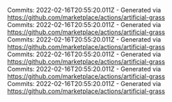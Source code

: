 Commits: 2022-02-16T20:55:20.011Z - Generated via https://github.com/marketplace/actions/artificial-grass
<br>
Commits: 2022-02-16T20:55:20.011Z - Generated via https://github.com/marketplace/actions/artificial-grass
<br>
Commits: 2022-02-16T20:55:20.011Z - Generated via https://github.com/marketplace/actions/artificial-grass
<br>
Commits: 2022-02-16T20:55:20.011Z - Generated via https://github.com/marketplace/actions/artificial-grass
<br>
Commits: 2022-02-16T20:55:20.011Z - Generated via https://github.com/marketplace/actions/artificial-grass
<br>
Commits: 2022-02-16T20:55:20.011Z - Generated via https://github.com/marketplace/actions/artificial-grass
<br>
